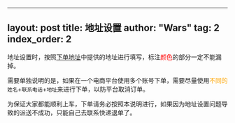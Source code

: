 
---
layout: post
title: 地址设置
author: "Wars"
tag: 2
index_order: 2
---

地址设置时，按照[下单地址](/address)中提供的地址进行填写，标注<font color = red>颜色</font>的部分一定不能漏掉。   
   
   需要单独说明的是，如果在一个电商平台使用多个账号下单，需要尽量使用<font color = orange>不同的</font>`姓名`+`联系电话`+`地址`来进行下单，以防平台取消订单。   
      
   为保证大家都能顺利上车，下单请务必按照本说明进行，如果因为地址设置问题导致的派送不成功，只能自己去联系快递退单了。